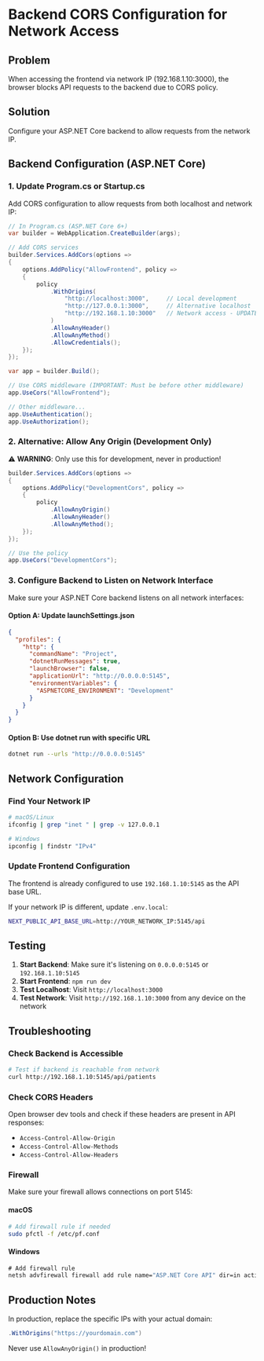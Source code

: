 # Backend CORS Configuration for Network Access

## Problem
When accessing the frontend via network IP (192.168.1.10:3000), the browser blocks API requests to the backend due to CORS policy.

## Solution
Configure your ASP.NET Core backend to allow requests from the network IP.

## Backend Configuration (ASP.NET Core)

### 1. Update Program.cs or Startup.cs

Add CORS configuration to allow requests from both localhost and network IP:

```csharp
// In Program.cs (ASP.NET Core 6+)
var builder = WebApplication.CreateBuilder(args);

// Add CORS services
builder.Services.AddCors(options =>
{
    options.AddPolicy("AllowFrontend", policy =>
    {
        policy
            .WithOrigins(
                "http://localhost:3000",     // Local development
                "http://127.0.0.1:3000",     // Alternative localhost
                "http://192.168.1.10:3000"   // Network access - UPDATE THIS IP TO MATCH YOUR NETWORK
            )
            .AllowAnyHeader()
            .AllowAnyMethod()
            .AllowCredentials();
    });
});

var app = builder.Build();

// Use CORS middleware (IMPORTANT: Must be before other middleware)
app.UseCors("AllowFrontend");

// Other middleware...
app.UseAuthentication();
app.UseAuthorization();
```

### 2. Alternative: Allow Any Origin (Development Only)

⚠️ **WARNING**: Only use this for development, never in production!

```csharp
builder.Services.AddCors(options =>
{
    options.AddPolicy("DevelopmentCors", policy =>
    {
        policy
            .AllowAnyOrigin()
            .AllowAnyHeader()
            .AllowAnyMethod();
    });
});

// Use the policy
app.UseCors("DevelopmentCors");
```

### 3. Configure Backend to Listen on Network Interface

Make sure your ASP.NET Core backend listens on all network interfaces:

#### Option A: Update launchSettings.json
```json
{
  "profiles": {
    "http": {
      "commandName": "Project",
      "dotnetRunMessages": true,
      "launchBrowser": false,
      "applicationUrl": "http://0.0.0.0:5145",
      "environmentVariables": {
        "ASPNETCORE_ENVIRONMENT": "Development"
      }
    }
  }
}
```

#### Option B: Use dotnet run with specific URL
```bash
dotnet run --urls "http://0.0.0.0:5145"
```

## Network Configuration

### Find Your Network IP
```bash
# macOS/Linux
ifconfig | grep "inet " | grep -v 127.0.0.1

# Windows
ipconfig | findstr "IPv4"
```

### Update Frontend Configuration
The frontend is already configured to use `192.168.1.10:5145` as the API base URL.

If your network IP is different, update `.env.local`:
```bash
NEXT_PUBLIC_API_BASE_URL=http://YOUR_NETWORK_IP:5145/api
```

## Testing

1. **Start Backend**: Make sure it's listening on `0.0.0.0:5145` or `192.168.1.10:5145`
2. **Start Frontend**: `npm run dev`
3. **Test Localhost**: Visit `http://localhost:3000`
4. **Test Network**: Visit `http://192.168.1.10:3000` from any device on the network

## Troubleshooting

### Check Backend is Accessible
```bash
# Test if backend is reachable from network
curl http://192.168.1.10:5145/api/patients
```

### Check CORS Headers
Open browser dev tools and check if these headers are present in API responses:
- `Access-Control-Allow-Origin`
- `Access-Control-Allow-Methods`
- `Access-Control-Allow-Headers`

### Firewall
Make sure your firewall allows connections on port 5145:

#### macOS
```bash
# Add firewall rule if needed
sudo pfctl -f /etc/pf.conf
```

#### Windows
```cmd
# Add firewall rule
netsh advfirewall firewall add rule name="ASP.NET Core API" dir=in action=allow protocol=TCP localport=5145
```

## Production Notes

In production, replace the specific IPs with your actual domain:
```csharp
.WithOrigins("https://yourdomain.com")
```

Never use `AllowAnyOrigin()` in production!